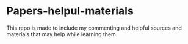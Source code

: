 # Papers-helpul-materials
This repo is made to include my commenting and helpful sources and materials that may help while learning them
